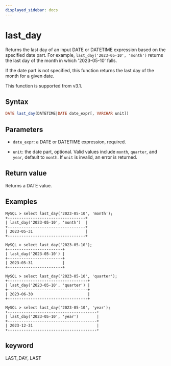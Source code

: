 ```yaml
---
displayed_sidebar: docs
---
```


# last_day

Returns the last day of an input DATE or DATETIME expression based on the specified date part. For example, `last_day('2023-05-10', 'month')` returns the last day of the month in which '2023-05-10' falls.

If the date part is not specified, this function returns the last day of the month for a given date.

This function is supported from v3.1.

## Syntax

```SQL
DATE last_day(DATETIME|DATE date_expr[, VARCHAR unit])
```

## Parameters

- `date_expr`: a DATE or DATETIME expression, required.

- `unit`: the date part, optional. Valid values include `month`, `quarter`, and `year`, default to `month`. If `unit` is invalid, an error is returned.

## Return value

Returns a DATE value.

## Examples

```Plain
MySQL > select last_day('2023-05-10', 'month');
+----------------------------------+
| last_day('2023-05-10', 'month')  |
+----------------------------------+
| 2023-05-31                       |
+----------------------------------+

MySQL > select last_day('2023-05-10');
+------------------------+
| last_day('2023-05-10') |
+------------------------+
| 2023-05-31             |
+------------------------+

MySQL > select last_day('2023-05-10', 'quarter');
+-----------------------------------+
| last_day('2023-05-10', 'quarter') |
+-----------------------------------+
| 2023-06-30                        |
+-----------------------------------+

MySQL > select last_day('2023-05-10', 'year');
+---------------------------------------+
| last_day('2023-05-10', 'year')        |
+---------------------------------------+
| 2023-12-31                            |
+---------------------------------------+
```

## keyword

LAST_DAY, LAST
